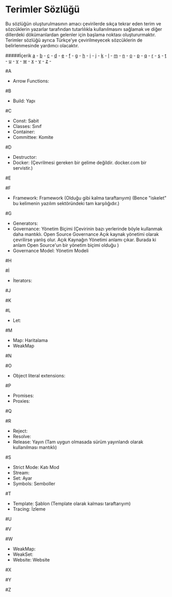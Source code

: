 # Terimler Sözlüğü

Bu sözlüğün oluşturulmasının amacı çevirilerde sıkça tekrar eden terim ve sözcüklerin yazarlar tarafından tutarlılıkla kullanılmasını sağlamak ve diğer dillerdeki dökümanlardan gelenler için başlama noktası oluştururmaktır.
Terimler sözlüğü ayrıca Türkçe'ye çevirilmeyecek sözcüklerin de belirlenmesinde yardımcı olacaktır.

#####İçerik
[a](#a) -
[b](#b) -
[c](#c) -
[d](#d) -
[e](#e) -
[f](#f) -
[g](#g) -
[h](#h) -
[i](#i) -
[j](#j) -
[k](#k) -
[l](#l) -
[m](#m) -
[n](#n) -
[o](#o) -
[p](#p) -
[q](#q) -
[r](#r) -
[s](#s) -
[t](#t) -
[u](#u) -
[v](#v) -
[w](#w) -
[x](#x) -
[y](#y) -
[z](#z) -

#A
 * Arrow Functions:

#B
 * Build: Yapı


#C
 * Const: Sabit
 * Classes: Sınıf
 * Container:
 * Committee: Komite


#D
 * Destructor:
 * Docker: (Çevrilmesi gereken bir gelime değildir. docker.com bir servistir.)


#E


#F
 * Framework: Framework (Olduğu gibi kalma taraftarıyım) (Bence "iskelet" bu kelimenin yazılım sektöründeki tam karşılığıdır.)

#G
 * Generators:
 * Governance: Yönetim Biçimi (Çevirinin bazı yerlerinde böyle kullanmak daha mantıklı. Open Source Governance Açık kaynak yönetimi olarak çevrilirse yanlış olur. Açık Kaynağın Yönetimi anlamı çıkar. Burada ki anlam Open Source'un bir yönetim biçimi olduğu )
 * Governance Model: Yönetim Modeli

#H


#İ
 * İterators:


#J


#K


#L
 * Let:


#M
 * Map: Haritalama
 * WeakMap


#N


#O
 * Object literal extensions:


#P
 * Promises:
 * Proxies:

#Q


#R
 * Reject:
 * Resolve:
 * Release: Yayın (Tam uygun olmasada sürüm yayınlandı olarak kullanılması mantıklı)

#S
 * Strict Mode: Katı Mod
 * Stream:
 * Set: Ayar
 * Symbols: Semboller


#T
 * Template: Şablon (Template olarak kalması taraftarıyım)
 * Tracing: İzleme

#U


#V


#W
 * WeakMap:
 * WeakSet:
 * Website: Website

#X


#Y


#Z
